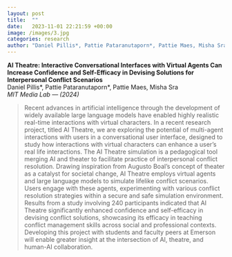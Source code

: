 ```yaml
---
layout: post
title:  ""
date:   2023-11-01 22:21:59 +00:00
image: /images/3.jpg
categories: research
author: "Daniel Pillis*, Pattie Pataranutaporn*, Pattie Maes, Misha Sra (2024)"
---
```


**AI Theatre: Interactive Conversational Interfaces with Virtual Agents Can Increase Confidence and Self-Efficacy in Devising Solutions for Interpersonal Conflict Scenarios**  
Daniel Pillis*, Pattie Pataranutaporn*, Pattie Maes, Misha Sra  
*MIT Media Lab — (2024)*

<blockquote>
  <p>
Recent advances in artificial intelligence through the development of widely available large language models have enabled highly realistic real-time interactions with virtual characters. In a recent research project, titled AI Theatre, we are exploring the potential of multi-agent interactions with users in a conversational user interface, designed to study how interactions with virtual characters can enhance a user’s real life interactions. The AI Theatre simulation is a pedagogical tool merging AI and theater to facilitate practice of interpersonal conflict resolution. Drawing inspiration from Augusto Boal’s concept of theater as a catalyst for societal change, AI Theatre employs virtual agents and large language models to simulate lifelike conflict scenarios. Users engage with these agents, experimenting with various conflict resolution strategies within a secure and safe simulation environment. Results from a study involving 240 participants indicated that AI Theatre significantly enhanced confidence and self-efficacy in devising conflict solutions, showcasing its efficacy in teaching conflict management skills across social and professional contexts. Developing this project with students and faculty peers at Emerson will enable greater insight at the intersection of AI, theatre, and human-AI collaboration.
  </p>
</blockquote>
